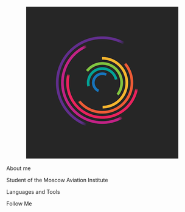 <p align="center">
  <img src="https://github.com/frankeloff/frankeloff/blob/main/assets/PYBr.gif" />
</p>

About me

Student of the Moscow Aviation Institute

Languages and Tools

Follow Me